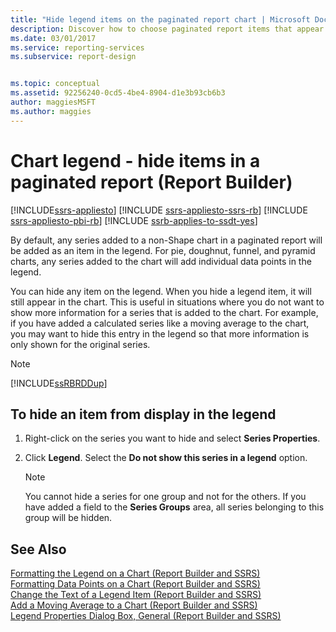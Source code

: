 ```yaml
---
title: "Hide legend items on the paginated report chart | Microsoft Docs"
description: Discover how to choose paginated report items that appear on the legend to display the essential data in Report Builder.
ms.date: 03/01/2017
ms.service: reporting-services
ms.subservice: report-design


ms.topic: conceptual
ms.assetid: 92256240-0cd5-4be4-8904-d1e3b93cb6b3
author: maggiesMSFT
ms.author: maggies
---
```

# Chart legend - hide items in a paginated report (Report Builder)

[!INCLUDE[ssrs-appliesto](../../includes/ssrs-appliesto.md)] [!INCLUDE [ssrs-appliesto-ssrs-rb](../../includes/ssrs-appliesto-ssrs-rb.md)] [!INCLUDE [ssrs-appliesto-pbi-rb](../../includes/ssrs-appliesto-pbi-rb.md)] [!INCLUDE [ssrb-applies-to-ssdt-yes](../../includes/ssrb-applies-to-ssdt-yes.md)]

By default, any series added to a non-Shape chart in a paginated report will be added as an item in the legend. For pie, doughnut, funnel, and pyramid charts, any series added to the chart will add individual data points in the legend.  
  
 You can hide any item on the legend. When you hide a legend item, it will still appear in the chart. This is useful in situations where you do not want to show more information for a series that is added to the chart. For example, if you have added a calculated series like a moving average to the chart, you may want to hide this entry in the legend so that more information is only shown for the original series.  
  
> [!NOTE]  
>  [!INCLUDE[ssRBRDDup](../../includes/ssrbrddup-md.md)]  
  
## To hide an item from display in the legend  
  
1.  Right-click on the series you want to hide and select **Series Properties**.  
  
2.  Click **Legend**. Select the **Do not show this series in a legend** option.  
  
    > [!NOTE]  
    >  You cannot hide a series for one group and not for the others. If you have added a field to the **Series Groups** area, all series belonging to this group will be hidden.  
  
## See Also  
 [Formatting the Legend on a Chart &#40;Report Builder and SSRS&#41;](../../reporting-services/report-design/chart-legend-formatting-report-builder.md)   
 [Formatting Data Points on a Chart &#40;Report Builder and SSRS&#41;](../../reporting-services/report-design/formatting-data-points-on-a-chart-report-builder-and-ssrs.md)   
 [Change the Text of a Legend Item &#40;Report Builder and SSRS&#41;](../../reporting-services/report-design/chart-legend-change-item-text-report-builder.md)   
 [Add a Moving Average to a Chart &#40;Report Builder and SSRS&#41;](../../reporting-services/report-design/add-a-moving-average-to-a-chart-report-builder-and-ssrs.md)   
 [Legend Properties Dialog Box, General &#40;Report Builder and SSRS&#41;](./chart-legend-formatting-report-builder.md)  
  
